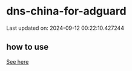 # dns-china-for-adguard

Last updated on: 2024-09-12 00:22:10.427244

## how to use

[See here](https://github.com/AdguardTeam/AdGuardHome/wiki/Configuration#upstreams-from-file)